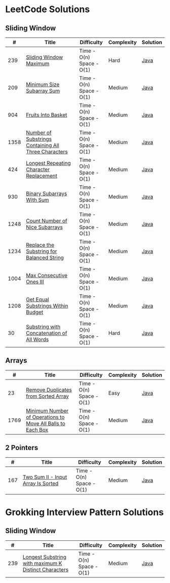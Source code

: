 LeetCode Solutions
========

## Sliding Window
| # | Title | Difficulty | Complexity | Solution |
|---|-------|------------|------|----------|
| 239  | [Sliding Window Maximum](https://leetcode.com/problems/sliding-window-maximum/) | Time - O(n) <br> Space - O(1)| Hard | [Java](./src/main/java/leetcode/SlidingWindowMaximum.java) |
| 209  | [Minimum Size Subarray Sum](https://leetcode.com/problems/minimum-size-subarray-sum/) | Time - O(n) <br> Space - O(1)| Medium | [Java](./src/main/java/leetcode/MinimumSizeSubArraySum.java) |
| 904  | [Fruits Into Basket](https://leetcode.com/problems/fruit-into-baskets/) | Time - O(n) <br> Space - O(1)| Medium | [Java](./src/main/java/leetcode/MinimumSizeSubArraySum.java) |
| 1358  | [Number of Substrings Containing All Three Characters](https://leetcode.com/problems/number-of-substrings-containing-all-three-characters/) | Time - O(n) <br> Space - O(1)| Medium | [Java](./src/main/java/leetcode/CountSubstringContainingAtLeastCharacters.java) |
| 424  | [Longest Repeating Character Replacement](https://leetcode.com/problems/longest-repeating-character-replacement/) | Time - O(n) <br> Space - O(1)| Medium | [Java](./src/main/java/leetcode/LongestRepeatingCharacterReplacement.java) |
| 930  | [Binary Subarrays With Sum](https://leetcode.com/problems/binary-subarrays-with-sum/) | Time - O(n) <br> Space - O(1)| Medium | [Java](./src/main/java/leetcode/BinarySubarraysWithSum.java) |
| 1248  | [Count Number of Nice Subarrays](https://leetcode.com/problems/count-number-of-nice-subarrays/) | Time - O(n) <br> Space - O(1)| Medium | [Java](./src/main/java/leetcode/CountNiceSubArrays.java) |
| 1234  | [Replace the Substring for Balanced String](https://leetcode.com/problems/replace-the-substring-for-balanced-string/) | Time - O(n) <br> Space - O(1)| Medium | [Java](./src/main/java/leetcode/SubstringForBalancedString.java) |
| 1004  | [Max Consecutive Ones III](https://leetcode.com/problems/max-consecutive-ones-iii/) | Time - O(n) <br> Space - O(1)| Medium | [Java](./src/main/java/leetcode/MaxConsecutiveOnes.java) |
| 1208  | [Get Equal Substrings Within Budget](https://leetcode.com/problems/get-equal-substrings-within-budget/) | Time - O(n) <br> Space - O(1)| Medium | [Java](./src/main/java/leetcode/GetEqualSubstringsWithinBudget.java) |
| 30  | [Substring with Concatenation of All Words](https://leetcode.com/problems/substring-with-concatenation-of-all-words/) | Time - O(n) <br> Space - O(1)| Hard | [Java](./src/main/java/leetcode/SubstringWithConcatenationOfAllWords.java) |

## Arrays
| # | Title | Difficulty | Complexity | Solution |
|---|-------|------------|------|----------|
| 23  | [Remove Duplicates from Sorted Array](https://leetcode.com/problems/remove-duplicates-from-sorted-array/) | Time - O(n) <br> Space - O(1)| Easy | [Java](./src/main/java/leetcode/RemoveDuplicatesFromSortedArray.java) |
| 1769 | [Minimum Number of Operations to Move All Balls to Each Box](https://leetcode.com/problems/minimum-number-of-operations-to-move-all-balls-to-each-box/) | Time - O(n) <br> Space - O(1)| Medium | [Java](./src/main/java/leetcode/MinimumNumberOfOperationsToMoveAllBallsToEachBox.java) |

## 2 Pointers
| # | Title | Difficulty | Complexity | Solution |
|---|-------|------------|------|----------|
| 167| [Two Sum II - Input Array Is Sorted](https://leetcode.com/problems/two-sum-ii-input-array-is-sorted/) | Time - O(n) <br> Space - O(1)| Medium | [Java](./src/main/java/leetcode/TwoSumII.java) |

Grokking Interview Pattern Solutions
========
## Sliding Window
| # | Title | Difficulty | Complexity | Solution |
|---|-------|------------|------|----------|
| 239  | [Longest Substring with maximum K Distinct Characters](https://www.educative.io/courses/grokking-the-coding-interview/YQQwQMWLx80#Problem-Statement) | Time - O(n) <br> Space - O(1)| Medium | [Java](./src/main/java/leetcode/SlidingWindowMaximum.java) |